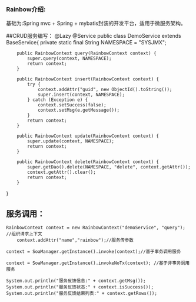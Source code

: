 ### Rainbow介绍:
 基础为:Spring mvc + Spring + mybatis封装的开发平台，适用于微服务架构。
 
##CRUD服务编写：
 	@Lazy
 	@Service
 	public class DemoService extends BaseService{
		private static final String NAMESPACE = "SYSJMX";

		public RainbowContext query(RainbowContext context) {
			super.query(context, NAMESPACE);
			return context;
		}

		public RainbowContext insert(RainbowContext context) {
			try {
				context.addAttr("guid", new ObjectId().toString());
				super.insert(context, NAMESPACE);
			} catch (Exception e) {
				context.setSuccess(false);
				context.setMsg(e.getMessage());
			}
			return context;
		}
		
		public RainbowContext update(RainbowContext context) {
			super.update(context, NAMESPACE);
			return context;
		}
		
		public RainbowContext delete(RainbowContext context) {
			super.getDao().delete(NAMESPACE, "delete", context.getAttr());
			context.getAttr().clear();
			return context;
		}
 }

## 服务调用：
	RainbowContext context = new RainbowContext("demoService", "query"); //组织请求上下文
        context.addAttr("name","rainbow");//服务传参数

	context = SoaManager.getInstance().invoke(context);//基于事务调用服务

	context = SoaManager.getInstance().invokeNoTx(context);	//基于非事务调用服务
	
	System.out.println("服务反馈信息:" + context.getMsg());
	System.out.println("服务反馈状态:" + context.isSuccess());
	System.out.println("服务反馈结果列表:" + context.getRows());
